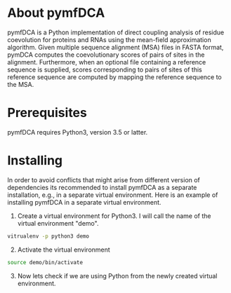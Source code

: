 # About pymfDCA
pymfDCA is a Python implementation of direct coupling analysis of residue coevolution for proteins and RNAs using the mean-field approximation algorithm. Given multiple sequence alignment (MSA) files in FASTA format, pymDCA computes the coevolutionary scores of pairs of sites in the alignment. Furthermore, when an optional file containing a reference sequence is supplied, scores corresponding to pairs of sites of this reference sequence are computed by mapping the reference sequence to the MSA.

# Prerequisites
pymfDCA requires Python3, version 3.5 or latter.

# Installing
In order to avoid conflicts that might arise from different version of dependencies its recommended to install pymfDCA as a separate installation, e.g., in a separate virtual environment. Here is an example of installing pymfDCA in a separate virtual environment.  

1. Create a virtual environment for Python3. I will call the name of the virtual environment "demo".
```bash
vitrualenv -p python3 demo
```  
2. Activate the virtual environment
```bash
source demo/bin/activate
```
3. Now lets check if we are using Python from the newly created virtual environment.

